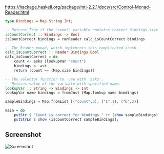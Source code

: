 
https://hackage.haskell.org/package/mtl-2.2.1/docs/src/Control-Monad-Reader.html

```Haskell
type Bindings = Map String Int;

-- Returns True if the "count" variable contains correct bindings size.
isCountCorrect :: Bindings -> Bool
isCountCorrect bindings = runReader calc_isCountCorrect bindings

-- The Reader monad, which implements this complicated check.
calc_isCountCorrect :: Reader Bindings Bool
calc_isCountCorrect = do
    count <- asks (lookupVar "count")
    bindings <- ask
    return (count == (Map.size bindings))

-- The selector function to  use with 'asks'.
-- Returns value of the variable with specified name.
lookupVar :: String -> Bindings -> Int
lookupVar name bindings = fromJust (Map.lookup name bindings)

sampleBindings = Map.fromList [("count",3), ("1",1), ("b",2)]

main = do
    putStr $ "Count is correct for bindings " ++ (show sampleBindings) ++ ": ";
    putStrLn $ show (isCountCorrect sampleBindings);
```

## Screenshot

![Screenshot](https://raw.githubusercontent.com/taylorjg/Monads/master/Images/ReaderHaskellDocsExample1.png "Screenshot")
